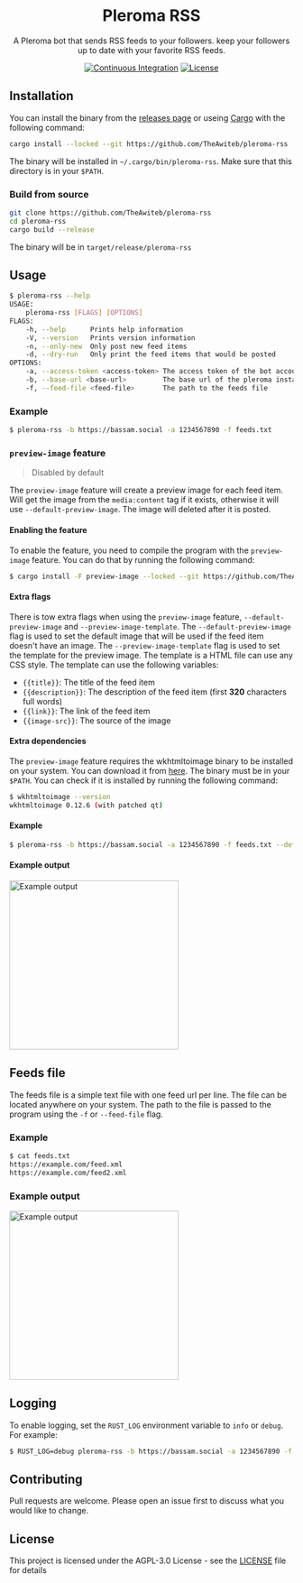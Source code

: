 <div align="center">

# Pleroma RSS
A Pleroma bot that sends RSS feeds to your followers. keep your followers up to date with your favorite RSS feeds.

[![Continuous Integration](https://github.com/TheAwiteb/pleroma-rss/actions/workflows/ci.yml/badge.svg)](https://github.com/TheAwiteb/pleroma-rss/actions/workflows/ci.yml)
[![License](https://img.shields.io/github/license/TheAwiteb/pleroma-rss)](https://github.com/TheAwiteb/pleroma-rss/blob/master/LICENSE)

</div>

## Installation
You can install the binary from the [releases page](https://github.com/TheAwiteb/pleroma-rss/releases/latest) or useing [Cargo](https://doc.rust-lang.org/cargo/getting-started/installation.html) with the following command:
```bash
cargo install --locked --git https://github.com/TheAwiteb/pleroma-rss
```
The binary will be installed in `~/.cargo/bin/pleroma-rss`. Make sure that this directory is in your `$PATH`.
### Build from source
```bash
git clone https://github.com/TheAwiteb/pleroma-rss
cd pleroma-rss
cargo build --release
```
The binary will be in `target/release/pleroma-rss`

## Usage
```bash
$ pleroma-rss --help
USAGE:
    pleroma-rss [FLAGS] [OPTIONS]
FLAGS:
    -h, --help      Prints help information
    -V, --version   Prints version information
    -n, --only-new  Only post new feed items
    -d, --dry-run   Only print the feed items that would be posted
OPTIONS:
    -a, --access-token <access-token> The access token of the bot account
    -b, --base-url <base-url>         The base url of the pleroma instance
    -f, --feed-file <feed-file>       The path to the feeds file 
```
### Example
```bash
$ pleroma-rss -b https://bassam.social -a 1234567890 -f feeds.txt
```

### `preview-image` feature
> Disabled by default

The `preview-image` feature will create a preview image for each feed item. Will get the image from the `media:content` tag if it exists, otherwise it will use `--default-preview-image`. The image will deleted after it is posted.
#### Enabling the feature
To enable the feature, you need to compile the program with the `preview-image` feature. You can do that by running the following command:
```bash
$ cargo install -F preview-image --locked --git https://github.com/TheAwiteb/pleroma-rss
```
#### Extra flags
There is tow extra flags when using the `preview-image` feature, `--default-preview-image` and `--preview-image-template`. The `--default-preview-image` flag is used to set the default image that will be used if the feed item doesn't have an image. The `--preview-image-template` flag is used to set the template for the preview image. The template is a HTML file can use any CSS style. The template can use the following variables:
- `{{title}}`: The title of the feed item
- `{{description}}`: The description of the feed item (first **320** characters full words)
- `{{link}}`: The link of the feed item
- `{{image-src}}`: The source of the image
#### Extra dependencies
The `preview-image` feature requires the wkhtmltoimage binary to be installed on your system. You can download it from [here](https://wkhtmltopdf.org/downloads.html). The binary must be in your `$PATH`. You can check if it is installed by running the following command:
```bash
$ wkhtmltoimage --version
wkhtmltoimage 0.12.6 (with patched qt)
```
#### Example
```bash
$ pleroma-rss -b https://bassam.social -a 1234567890 -f feeds.txt --default-preview-image default.png --preview-image-template template.html
```
#### Example output
<img src="https://i.suar.me/jdZEx/" width="300" alt="Example output">

## Feeds file
The feeds file is a simple text file with one feed url per line. The file can be located anywhere on your system. The path to the file is passed to the program using the `-f` or `--feed-file` flag.
### Example
```bash
$ cat feeds.txt
https://example.com/feed.xml
https://example.com/feed2.xml
```

### Example output
<img src="https://i.suar.me/17Yzw/" width="300" alt="Example output">

## Logging
To enable logging, set the `RUST_LOG` environment variable to `info` or `debug`. For example:
```bash
$ RUST_LOG=debug pleroma-rss -b https://bassam.social -a 1234567890 -f feeds.txt
```

## Contributing
Pull requests are welcome. Please open an issue first to discuss what you would like to change.

## License
This project is licensed under the AGPL-3.0 License - see the [LICENSE](https://github.com/TheAwiteb/pleroma-rss/blob/master/LICENSE) file for details
